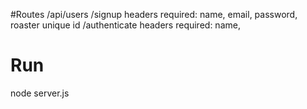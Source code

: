 #Routes
/api/users
/signup
headers required: name, email, password, roaster unique id
/authenticate
headers required: name,



Run
========
node server.js
